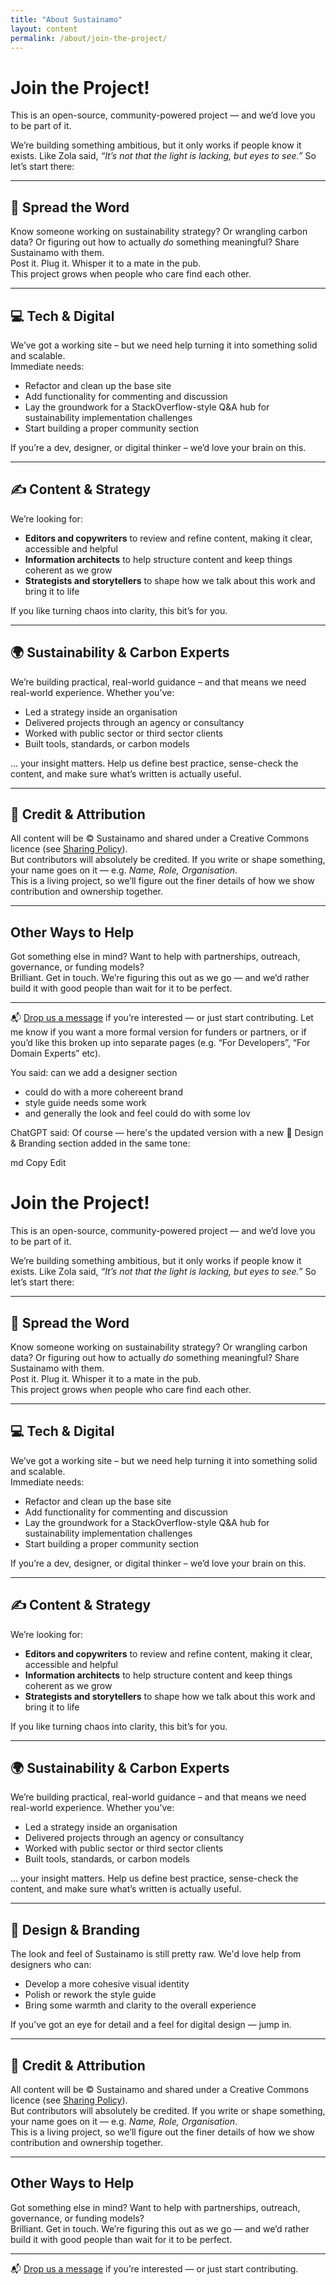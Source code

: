 ```yaml
---
title: "About Sustainamo"
layout: content
permalink: /about/join-the-project/
---
```


# Join the Project!

This is an open-source, community-powered project — and we’d love you to be part of it.

We’re building something ambitious, but it only works if people know it exists. Like Zola said, *“It’s not that the light is lacking, but eyes to see.”* So let’s start there:

---

## 👀 Spread the Word  
Know someone working on sustainability strategy? Or wrangling carbon data? Or figuring out how to actually *do* something meaningful? Share Sustainamo with them.  
Post it. Plug it. Whisper it to a mate in the pub.  
This project grows when people who care find each other.

---

## 💻 Tech & Digital  
We’ve got a working site – but we need help turning it into something solid and scalable.  
Immediate needs:  
- Refactor and clean up the base site  
- Add functionality for commenting and discussion  
- Lay the groundwork for a StackOverflow-style Q&A hub for sustainability implementation challenges  
- Start building a proper community section

If you’re a dev, designer, or digital thinker – we’d love your brain on this.

---

## ✍️ Content & Strategy  
We’re looking for:  
- **Editors and copywriters** to review and refine content, making it clear, accessible and helpful  
- **Information architects** to help structure content and keep things coherent as we grow  
- **Strategists and storytellers** to shape how we talk about this work and bring it to life  

If you like turning chaos into clarity, this bit’s for you.

---

## 🌍 Sustainability & Carbon Experts  
We’re building practical, real-world guidance – and that means we need real-world experience. Whether you’ve:  
- Led a strategy inside an organisation  
- Delivered projects through an agency or consultancy  
- Worked with public sector or third sector clients  
- Built tools, standards, or carbon models  

… your insight matters. Help us define best practice, sense-check the content, and make sure what’s written is actually useful.

---

## 🤝 Credit & Attribution  
All content will be © Sustainamo and shared under a Creative Commons licence (see [Sharing Policy](#)).  
But contributors will absolutely be credited. If you write or shape something, your name goes on it — e.g. *Name, Role, Organisation*.  
This is a living project, so we’ll figure out the finer details of how we show contribution and ownership together.

---

## Other Ways to Help  
Got something else in mind? Want to help with partnerships, outreach, governance, or funding models?  
Brilliant. Get in touch. We’re figuring this out as we go — and we’d rather build it with good people than wait for it to be perfect.

---

📬 [Drop us a message](#contact) if you’re interested — or just start contributing.
Let me know if you want a more formal version for funders or partners, or if you’d like this broken up into separate pages (e.g. “For Developers”, “For Domain Experts” etc).






You said:
can we add a designer section
- could do with a more cohereent brand
- style guide needs some work
- and generally the look and feel could do with some lov


ChatGPT said:
Of course — here's the updated version with a new 🎨 Design & Branding section added in the same tone:

md
Copy
Edit
# Join the Project!

This is an open-source, community-powered project — and we’d love you to be part of it.

We’re building something ambitious, but it only works if people know it exists. Like Zola said, *“It’s not that the light is lacking, but eyes to see.”* So let’s start there:

---

## 👀 Spread the Word  
Know someone working on sustainability strategy? Or wrangling carbon data? Or figuring out how to actually *do* something meaningful? Share Sustainamo with them.  
Post it. Plug it. Whisper it to a mate in the pub.  
This project grows when people who care find each other.

---

## 💻 Tech & Digital  
We’ve got a working site – but we need help turning it into something solid and scalable.  
Immediate needs:  
- Refactor and clean up the base site  
- Add functionality for commenting and discussion  
- Lay the groundwork for a StackOverflow-style Q&A hub for sustainability implementation challenges  
- Start building a proper community section

If you’re a dev, designer, or digital thinker – we’d love your brain on this.

---

## ✍️ Content & Strategy  
We’re looking for:  
- **Editors and copywriters** to review and refine content, making it clear, accessible and helpful  
- **Information architects** to help structure content and keep things coherent as we grow  
- **Strategists and storytellers** to shape how we talk about this work and bring it to life  

If you like turning chaos into clarity, this bit’s for you.

---

## 🌍 Sustainability & Carbon Experts  
We’re building practical, real-world guidance – and that means we need real-world experience. Whether you’ve:  
- Led a strategy inside an organisation  
- Delivered projects through an agency or consultancy  
- Worked with public sector or third sector clients  
- Built tools, standards, or carbon models  

… your insight matters. Help us define best practice, sense-check the content, and make sure what’s written is actually useful.

---

## 🎨 Design & Branding  
The look and feel of Sustainamo is still pretty raw. We'd love help from designers who can:  
- Develop a more cohesive visual identity  
- Polish or rework the style guide  
- Bring some warmth and clarity to the overall experience  

If you’ve got an eye for detail and a feel for digital design — jump in.

---

## 🤝 Credit & Attribution  
All content will be © Sustainamo and shared under a Creative Commons licence (see [Sharing Policy](#)).  
But contributors will absolutely be credited. If you write or shape something, your name goes on it — e.g. *Name, Role, Organisation*.  
This is a living project, so we’ll figure out the finer details of how we show contribution and ownership together.

---

## Other Ways to Help  
Got something else in mind? Want to help with partnerships, outreach, governance, or funding models?  
Brilliant. Get in touch. We’re figuring this out as we go — and we’d rather build it with good people than wait for it to be perfect.

---

📬 [Drop us a message](#contact) if you’re interested — or just start contributing.